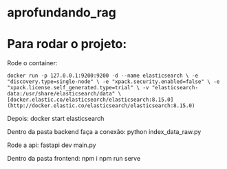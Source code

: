# aprofundando_rag

# Para rodar o projeto:
Rode o container:

`docker run -p 127.0.0.1:9200:9200 -d --name elasticsearch \
-e "discovery.type=single-node" \
-e "xpack.security.enabled=false" \
-e "xpack.license.self_generated.type=trial" \
-v "elasticsearch-data:/usr/share/elasticsearch/data" \
[docker.elastic.co/elasticsearch/elasticsearch:8.15.0](http://docker.elastic.co/elasticsearch/elasticsearch:8.15.0)`

Depois:
docker start elasticsearch

Dentro da pasta backend faça a conexão:
python index_data_raw.py

Rode a api:
fastapi dev main.py

Dentro da pasta frontend:
npm i
npm run serve
